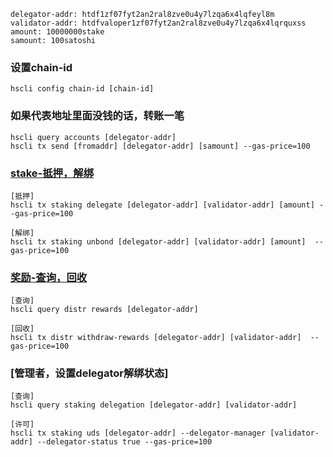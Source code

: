    delegator-addr: htdf1zf07fyt2an2ral8zve0u4y7lzqa6x4lqfeyl8m
    validator-addr: htdfvaloper1zf07fyt2an2ral8zve0u4y7lzqa6x4lqrquxss
    amount: 10000000stake
    samount: 100satoshi
### 设置chain-id
    hscli config chain-id [chain-id]
### 如果代表地址里面没钱的话，转账一笔
    hscli query accounts [delegator-addr]
    hscli tx send [fromaddr] [delegator-addr] [samount] --gas-price=100
### [stake-抵押，解绑](https://github.com/orientwalt/htdf/blob/master/x/staking/client/cli/tx.go)   
    [抵押]
    hscli tx staking delegate [delegator-addr] [validator-addr] [amount] --gas-price=100
    
    [解绑]
    hscli tx staking unbond [delegator-addr] [validator-addr] [amount]  --gas-price=100
### [奖励-查询，回收](https://github.com/orientwalt/htdf/blob/master/x/distribution/client/cli/tx.go)
    [查询]
    hscli query distr rewards [delegator-addr]

    [回收]
    hscli tx distr withdraw-rewards [delegator-addr] [validator-addr]  --gas-price=100
### [管理者，设置delegator解绑状态]
    [查询]
    hscli query staking delegation [delegator-addr] [validator-addr]

    [许可]
    hscli tx staking uds [delegator-addr] --delegator-manager [validator-addr] --delegator-status true --gas-price=100
